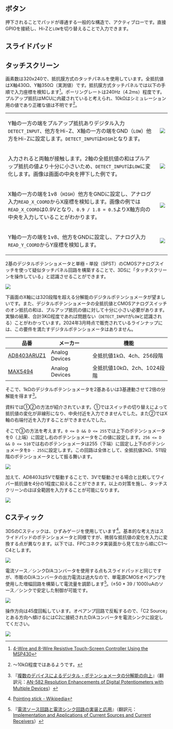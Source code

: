 ## ボタン

押下されることでパッドが導通する一般的な構造で、アクティブローです。直接GPIOを接続し、Hi-Zと`LOW`を切り替えることで入力できます。

## スライドパッド

## タッチスクリーン

画素数は320x240で、抵抗膜方式のタッチパネルを使用しています。全抵抗値はX軸430Ω、Y軸350Ω（実測値）です。抵抗膜方式タッチパネルでは以下の手順で入力座標を検知します[^1]。ポーリングレートは240Hz（4.2ms）程度です。プルアップ抵抗はMCUに内蔵されていると考えられ、10kΩはシミュレーション用の値であり正確な値は不明です[^2]。

<table>
<tr>
<td>

Y軸の一方の端をプルアップ抵抗ありデジタル入力`DETECT_INPUT`、他方をHi-Z、X軸の一方の端をGND（`LOW`）他方をHi-Zに設定します。`DETECT_INPUT`は`HIGH`となります。

</td>
<td>

![](./touchscreen_1.png)

</td>
</tr>
<tr>
<td>

入力されると両軸が接触します。2軸の全抵抗値の和はプルアップ抵抗の値より十分に小さいため、`DETECT_INPUT`は`LOW`に変化します。画像は画面の中央を押下した例です。

</td>
<td>

![](./touchscreen_2.png)

</td>
</tr>
<tr>
<td>

X軸の一方の端を1v8（`HIGH`）他方をGNDに設定し、アナログ入力`READ_X_COORD`からX座標を検知します。画像の例では`READ_X_COORD`は0.9Vとなり、`0.9 / 1.8 = 0.5`よりX軸方向の中央を入力していることがわかります。

</td>
<td>

![](./touchscreen_3.png)

</td>
</tr>
<tr>
<td>

Y軸の一方の端を1v8、他方をGNDに設定し、アナログ入力`READ_Y_COORD`からY座標を検知します。

</td>
<td>

![](./touchscreen_4.png)

</td>
</tr>
</table>

2基のデジタルポテンショメータと単極・単投（SPST）のCMOSアナログスイッチを使って疑似タッチパネル回路を構築することで、3DSに「タッチスクリーンを操作している」と認識させることができます。

![](./touchscreen_5.png)

下画面のX軸には320段階を超える分解能のデジタルポテンショメータが望ましいです。また、デジタルポテンショメータの全抵抗値とCMOSアナログスイッチのオン抵抗の和は、プルアップ抵抗の値に対して十分に小さい必要があります。実験の結果、合計3KΩ程度であれば問題ない（`DETECT_INPUT`が`LOW`と認識される）ことがわかっています。2024年3月時点で販売されているラインナップには、この要件を満たすデジタルポテンショメータはありません。

| 品番                                                          | メーカー       | 機能                        |
| ------------------------------------------------------------- | -------------- | --------------------------- |
| [AD8403ARUZ1](https://www.analog.com/en/products/ad8403.html) | Analog Devices | 全抵抗値1kΩ、4ch、256段階   |
| [MAX5494](https://www.analog.com/en/products/max5494.html)    | Analog Devices | 全抵抗値10kΩ、2ch、1024段階 |

そこで、1kΩのデジタルポテンショメータを2基あるいは3基連動させて2倍の分解能を得ます[^3]。

資料では①②の方法が紹介されています。①ではスイッチの切り替えによって抵抗値の変化が非線形になり、中央付近を入力できませんでした。また②ではX軸の右端付近を入力することができませんでした。

そこで③の方法を考えます。`0 <= D && D <= 255`では上下のポテンショメータを0（上端）に固定し右のポテンショメータをこの値に設定します。`256 <= D && D <= 510`では右のポテンショメータは255（下端）に固定し上下のポテンショメータを`D - 255`に設定します。この回路は全体として、全抵抗値2kΩ、511段階のポテンショメータとして振る舞います。

![](./touchscreen_6.png)

加えて、AD8403は5Vで駆動することで、3Vで駆動させる場合と比較してワイパー抵抗値を4分の1程度に抑えることができます。以上の対策を施し、タッチスクリーンのほぼ全範囲を入力することが可能になります。

![](./touchscreen_7.png)

## Cスティック

3DSのCスティックは、ひずみゲージを使用しています[^4]。基本的な考え方はスライドパッドのポテンショメータと同様ですが、微弱な抵抗値の変化を入力に変換する点が異なります。以下では、FPCコネクタ実装面から見て左から順にC1～C4とします。

![](./cstick_1.png)

電流ソース／シンクD/Aコンバータを使用する点もスライドパッドと同じですが、市販のD/Aコンバータの出力電流は過大なので、単電源CMOSオペアンプを使用した増幅回路を構築して電流量を調節します[^5]。(±50 * 39 / 1000)uAのソース／シンクで安定した制御が可能です。

![](./cstick_2.png)

操作方向は45度回転しています。オペアンプ回路で反転するので、「C2 Source」とある方向へ傾けるにはC2に接続されたD/Aコンバータを電流シンクに設定してください。

![](./cstick_3.png)

[^1]: [4-Wire and 8-Wire Resistive Touch-Screen Controller Using the MSP430](https://web.archive.org/web/20140630073208/http://www.ti.com/lit/an/slaa384a/slaa384a.pdf)

[^2]: ～10kΩ程度ではあるようです。

[^3]: 『[複数のデバイスによるデジタル・ポテンショメータの分解能の向上](https://www.analog.com/media/jp/technical-documentation/application-notes/an-582_jp.pdf)』（翻訳元：[AN-582 Resolution Enhancements of Digital Potentiometers with Multiple Devices](https://www.analog.com/media/en/technical-documentation/application-notes/an-582.pdf)）

[^4]: [Pointing stick - Wikipedia](https://en.wikipedia.org/wiki/Pointing_stick)

[^5]: 『[電流ソース回路と電流シンク回路の実装と応用](https://www.ti.com/jp/lit/pdf/jaja186)』（翻訳元：[Implementation and Applications of Current Sources and Current Receivers](https://www.ti.com/lit/an/sboa046/sboa046.pdf)）
